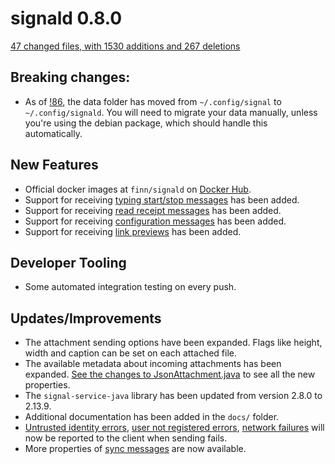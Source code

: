 # signald 0.8.0

[47 changed files, with 1530 additions and 267 deletions](https://gitlab.com/thefinn93/signald/-/compare/0.7.0...0.8.0)

## Breaking changes:
* As of [!86](https://git.callpipe.com/finn/signald/merge_requests/68), the data folder has moved from `~/.config/signal` to `~/.config/signald`.
  You will need to migrate your data manually, unless you're using the debian package, which should handle this automatically.

## New Features
* Official docker images at `finn/signald` on [Docker Hub](https://hub.docker.com/r/finn/signald).
* Support for receiving [typing start/stop messages](https://gitlab.com/thefinn93/signald/-/compare/0.7.0...0.8.0#f9dbba06c275614fb1798f60e2963738244dec76) has been added.
* Support for receiving [read receipt messages](https://gitlab.com/thefinn93/signald/-/compare/0.7.0...0.8.0#23ead81ebdbb10d5f81245c5b580e37194713828) has been added.
* Support for receiving [configuration messages](https://gitlab.com/thefinn93/signald/-/compare/0.7.0...0.8.0#979c90be5d09165082e496ac4239c8f1b3d2a963) has been added.
* Support for receiving [link previews](https://gitlab.com/thefinn93/signald/-/compare/0.7.0...0.8.0#b879f49b24e3fda9e3902886819d69a7117da461) has been added.

## Developer Tooling
* Some automated integration testing on every push.

## Updates/Improvements
* The attachment sending options have been expanded. Flags like height, width and caption can be set on each attached file.
* The available metadata about incoming attachments has been expanded. [See the changes to JsonAttachment.java](https://gitlab.com/thefinn93/signald/-/compare/0.7.0...0.8.0#7be6ab92bd58d81f9093f01c608b854c0e84e582) to see all the new properties.
* The `signal-service-java` library has been updated from version 2.8.0 to 2.13.9.
* Additional documentation has been added in the `docs/` folder.
* [Untrusted identity errors](https://gitlab.com/thefinn93/signald/-/compare/0.7.0...0.8.0#3be8479b7157dc842d90ecef54022873f7a938a4), [user not registered errors](https://gitlab.com/thefinn93/signald/-/compare/0.7.0...0.8.0#7f137fb2be36768965befd64d1d9d08bf7f65e20), [network failures](https://gitlab.com/thefinn93/signald/-/compare/0.7.0...0.8.0#cf24da92a677f26151b106dbe7af55c3f9e11430) will now be reported to the client when sending fails.
* More properties of [sync messages](https://gitlab.com/thefinn93/signald/-/compare/0.7.0...0.8.0#4ba2412c4a9d0f34f5d0dc9d55cb6190e6190f6a) are now available.